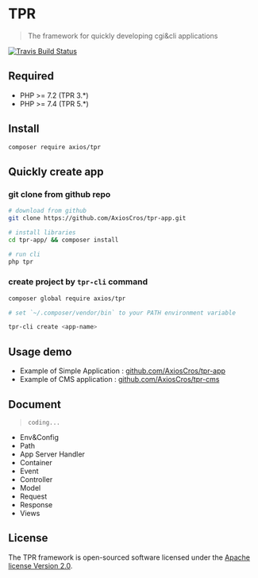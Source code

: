 # TPR

> The framework for quickly developing cgi&cli applications

[![Travis Build Status](https://travis-ci.com/AxiosCros/tpr.svg?branch=master&status=unknown)](https://travis-ci.com/AxiosCros/tpr)

## Required

- PHP >= 7.2  (TPR 3.*)
- PHP >= 7.4  (TPR 5.*)

## Install

```bash
composer require axios/tpr
```

## Quickly create app

### git clone from github repo

```bash
# download from github
git clone https://github.com/AxiosCros/tpr-app.git

# install libraries
cd tpr-app/ && composer install

# run cli
php tpr 
```

### create project by `tpr-cli` command

```bash
composer global require axios/tpr

# set `~/.composer/vendor/bin` to your PATH environment variable

tpr-cli create <app-name>
```

## Usage demo

- Example of Simple Application : [github.com/AxiosCros/tpr-app](https://github.com/AxiosCros/tpr-app)
- Example of CMS application : [github.com/AxiosCros/tpr-cms](https://github.com/AxiosCros/tpr-cms)

## Document

> `coding...`

- Env&Config
- Path
- App Server Handler
- Container
- Event
- Controller
- Model
- Request
- Response
- Views

## License

The TPR framework is open-sourced software licensed under the [Apache license Version 2.0](http://www.apache.org/licenses/LICENSE-2.0).
